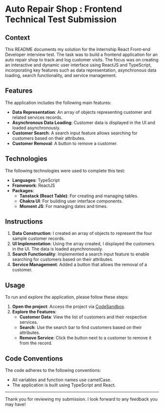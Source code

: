 # Auto Repair Shop : Frontend Technical Test Submission

## Context

This README documents my solution for the Internship React Front-end Developer interview test. The task was to build a frontend application for an auto repair shop to track and log customer visits. The focus was on creating an interactive and dynamic user interface using ReactJS and TypeScript, incorporating key features such as data representation, asynchronous data loading, search functionality, and service management.

## Features

The application includes the following main features:

- **Data Representation**: An array of objects representing customer and related services records.
- **Asynchronous Data Loading**: Customer data is displayed in the UI and loaded asynchronously.
- **Customer Search**: A search input feature allows searching for customers based on their attributes.
- **Customer Removal**: A button to remove a customer.

## Technologies

The following technologies were used to complete this test:

- **Languages**: TypeScript
- **Framework**: ReactJS
- **Packages**:
    - **Tanstack (React Table)**: For creating and managing tables.
    - **Chakra UI**: For building user interface components.
    - **Moment JS**: For managing dates and times.

## Instructions

1. **Data Construction**: I created an array of objects to represent the four sample customer records.
2. **UI Implementation**: Using the array created, I displayed the customers in the UI. The data is loaded asynchronously.
3. **Search Functionality**: Implemented a search input feature to enable searching for customers based on their attributes.
4. **Service Management**: Added a button that allows the removal of a customer.

## Usage

To run and explore the application, please follow these steps:

1. **Open the project**: Access the project via [CodeSandbox](https://codesandbox.io/).
2. **Explore the Features**:
    - **Customer Data**: View the list of customers and their respective services.
    - **Search**: Use the search bar to find customers based on their attributes.
    - **Remove Service**: Click the button next to a customer to remove it from the record.

## Code Conventions

The code adheres to the following conventions:

- All variables and function names use camelCase.
- The application is built using TypeScript and React.

---

Thank you for reviewing my submission. I look forward to any feedback you may have!
